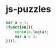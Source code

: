 js-puzzles
==========

```javascript
var a = 1;
(function(){
    console.log(a);
    var a = 2;    
})();
```
